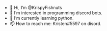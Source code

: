 - 👋 Hi, I’m @KrispyFishnuts
- 👀 I’m interested in programming discord bots.
- 🌱 I’m currently learning python.
- 📫 How to reach me: Kristen#5597 on disord.

<!---
KrispyFishnuts/KrispyFishnuts is a ✨ special ✨ repository because its `README.md` (this file) appears on your GitHub profile.
You can click the Preview link to take a look at your changes.
--->
